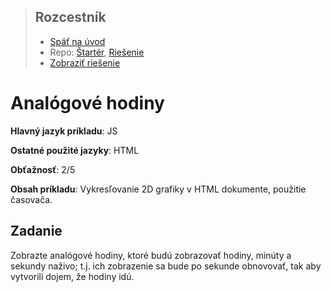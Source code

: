 <div class="hidden">

> ## Rozcestník
> - [Späť na úvod](../../README.md)
> - Repo: [Štartér](/../../tree/main/js/analog-clock), [Riešenie](/../../tree/solution/js/analog-clock)
> - [Zobraziť riešenie](riesenie.md)

</div>

# Analógové hodiny
<div class="info"> 

**Hlavný jazyk príkladu**: JS

**Ostatné použité jazyky**: HTML

**Obťažnosť**: 2/5

**Obsah príkladu**: Vykresľovanie 2D grafiky v HTML dokumente, použitie časovača.
</div>

## Zadanie
Zobrazte analógové hodiny, ktoré budú zobrazovať hodiny, minúty a sekundy naživo; t.j. ich zobrazenie sa bude po sekunde obnovovať, tak aby vytvorili dojem, že hodiny idú.

